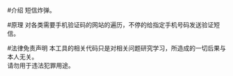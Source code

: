 #介绍
短信炸弹。  

#原理
对各类需要手机验证码的网站的遍历，不停的给指定手机号码发送验证短信。

#法律免责声明
本工具的相关代码只是对相关问题研究学习，所造成的一切后果与本人无关。  
请勿用于违法犯罪用途。